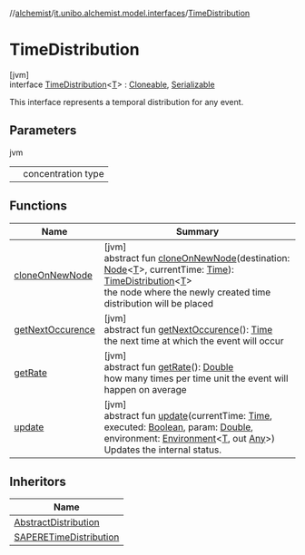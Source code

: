 //[alchemist](../../../index.md)/[it.unibo.alchemist.model.interfaces](../index.md)/[TimeDistribution](index.md)

# TimeDistribution

[jvm]\
interface [TimeDistribution](index.md)<[T](index.md)> : [Cloneable](https://docs.oracle.com/javase/8/docs/api/java/lang/Cloneable.html), [Serializable](https://docs.oracle.com/javase/8/docs/api/java/io/Serializable.html)

This interface represents a temporal distribution for any event.

## Parameters

jvm

| | |
|---|---|
| <T> | concentration type |

## Functions

| Name | Summary |
|---|---|
| [cloneOnNewNode](clone-on-new-node.md) | [jvm]<br>abstract fun [cloneOnNewNode](clone-on-new-node.md)(destination: [Node](../-node/index.md)<[T](../../it.unibo.alchemist.boundary.interfaces/-output-monitor/index.md)>, currentTime: [Time](../-time/index.md)): [TimeDistribution](index.md)<[T](../../it.unibo.alchemist.boundary.interfaces/-output-monitor/index.md)><br>the node where the newly created time distribution will be placed |
| [getNextOccurence](get-next-occurence.md) | [jvm]<br>abstract fun [getNextOccurence](get-next-occurence.md)(): [Time](../-time/index.md)<br>the next time at which the event will occur |
| [getRate](get-rate.md) | [jvm]<br>abstract fun [getRate](get-rate.md)(): [Double](https://kotlinlang.org/api/latest/jvm/stdlib/kotlin/-double/index.html)<br>how many times per time unit the event will happen on average |
| [update](update.md) | [jvm]<br>abstract fun [update](update.md)(currentTime: [Time](../-time/index.md), executed: [Boolean](https://kotlinlang.org/api/latest/jvm/stdlib/kotlin/-boolean/index.html), param: [Double](https://kotlinlang.org/api/latest/jvm/stdlib/kotlin/-double/index.html), environment: [Environment](../-environment/index.md)<[T](../../it.unibo.alchemist.boundary.interfaces/-output-monitor/index.md), out [Any](https://kotlinlang.org/api/latest/jvm/stdlib/kotlin/-any/index.html)>)<br>Updates the internal status. |

## Inheritors

| Name |
|---|
| [AbstractDistribution](../../it.unibo.alchemist.model.implementations.timedistributions/-abstract-distribution/index.md) |
| [SAPERETimeDistribution](../../it.unibo.alchemist.model.implementations.timedistributions/-s-a-p-e-r-e-time-distribution/index.md) |
